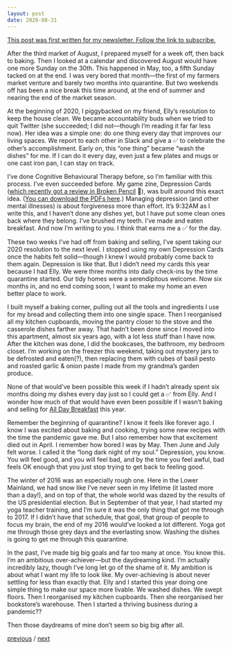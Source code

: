 ```yaml
---
layout: post
date: 2020-08-31
---
```


[This post was first written for my newsletter. Follow the link to subscribe.](https://tinyletter.com/jessdriscoll)

After the third market of August, I prepared myself for a week off, then back to baking. Then I looked at a calendar and discovered August would have one more Sunday on the 30th. This happened in May, too, a fifth Sunday tacked on at the end. I was very bored that month—the first of my farmers market venture and barely two months into quarantine. But two weekends off has been a nice break this time around, at the end of summer and nearing the end of the market season. 

At the beginning of 2020, I piggybacked on my friend, Elly’s resolution to keep the house clean. We became accountability buds when we tried to quit Twitter (she succeeded; I did not—though I’m reading it far far less now). Her idea was a simple one: do one thing every day that improves our living spaces. We report to each other in Slack and give a ✅ to celebrate the other’s accomplishment. Early on, this “one thing” became “wash the dishes” for me. If I can do it every day, even just a few plates and mugs or one cast iron pan, I can stay on track.

I’ve done Cognitive Behavioural Therapy before, so I’m familiar with this process. I’ve even succeeded before. My game zine, Depression Cards ([which recently got a review in Broken Pencil](https://brokenpencil.com/news/depression-cards-a-game-for-life-helps-expand-your-mental-health-toolbox/) 🎉), was built around this exact idea. ([You can download the PDFs here](https://jessdriscoll.itch.io/depression-cards).) Managing depression (and other mental illnesses) is about forgiveness more than effort. It’s 9:32AM as I write this, and I haven’t done any dishes yet, but I have put some clean ones back where they belong. I’ve brushed my teeth. I’ve made and eaten breakfast. And now I’m writing to you. I think that earns me a ✅ for the day.

These two weeks I’ve had off from baking and selling, I’ve spent taking our 2020 resolution to the next level. I stopped using my own Depression Cards once the habits felt solid—though I knew I would probably come back to them again. Depression is like that. But I didn’t need my cards this year because I had Elly. We were three months into daily check-ins by the time quarantine started. Our tidy homes were a serendipitous welcome. Now six months in, and no end coming soon, I want to make my home an even better place to work.

I built myself a baking corner, pulling out all the tools and ingredients I use for my bread and collecting them into one single space. Then I reorganised all my kitchen cupboards, moving the pantry closer to the stove and the casserole dishes farther away. That hadn’t been done since I moved into this apartment, almost six years ago, with a lot less stuff than I have now. After the kitchen was done, I did the bookcases, the bathroom, my bedroom closet. I’m working on the freezer this weekend, taking out mystery jars to be defrosted and eaten(?), then replacing them with cubes of basil pesto and roasted garlic & onion paste I made from my grandma’s garden produce.

None of that would’ve been possible this week if I hadn’t already spent six months doing my dishes every day just so I could get a ✅ from Elly. And I wonder how much of that would have even been possible if I wasn’t baking and selling for [All Day Breakfast](https://www.alldaybreakfast.org/) this year. 

Remember the beginning of quarantine? I know it feels like forever ago. I know I was excited about baking and cooking, trying some new recipes with the time the pandemic gave me. But I also remember how that excitement died out in April. I remember how bored I was by May. Then June and July felt worse. I called it the “long dark night of my soul.” Depression, you know. You will feel good, and you will feel bad, and by the time you feel awful, bad feels OK enough that you just stop trying to get back to feeling good.

The winter of 2016 was an especially rough one. Here in the Lower Mainland, we had snow like I’ve never seen in my lifetime (it lasted more than a day!), and on top of that, the whole world was dazed by the results of the US presidential election. But in September of that year, I had started my yoga teacher training, and I’m sure it was the only thing that got me through to 2017. If I didn’t have that schedule, that goal, that group of people to focus my brain, the end of my 2016 would’ve looked a lot different. Yoga got me through those grey days and the everlasting snow. Washing the dishes is going to get me through this quarantine.

In the past, I’ve made big big goals and far too many at once. You know this. I’m an ambitious over-achiever—but the daydreaming kind. I’m actually incredibly lazy, though I’ve long let go of the shame of it. My ambition is about what I want my life to look like. My over-achieving is about never settling for less than exactly that. Elly and I started this year doing one simple thing to make our space more livable. We washed dishes. We swept floors. Then I reorganised my kitchen cupboards. Then she reorganised her bookstore’s warehouse. Then I started a thriving business during a pandemic??

Then those daydreams of mine don’t seem so big big after all. 

<a href="{{page.previous.url}}">previous</a> / <a href="{{page.next.url}}">next</a>
